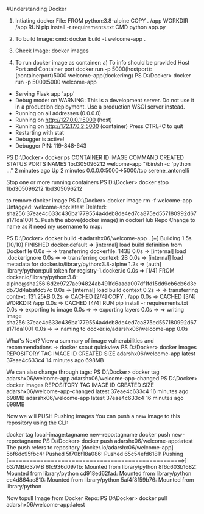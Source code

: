 #Understanding Docker 
1. Intiating docker File:
FROM python:3.8-alpine
COPY . /app
WORKDIR /app 
RUN pip install -r requirements.txt
CMD python app.py

2. To build Image:
cmd: docker build -t welcome-app .

3. Check Image:
docker images

4. To run docker image as container:
a) To info should be provided Host Port and Container port
docker run -p 5000(hostport):(containerport)5000 welcome-app(dockerimg)
 PS D:\Docker> docker run -p 5000:5000 welcome-app
 * Serving Flask app 'app'
 * Debug mode: on
WARNING: This is a development server. Do not use it in a production deployment. Use a production WSGI server instead.
 * Running on all addresses (0.0.0.0)
 * Running on http://127.0.0.1:5000  (host)
 * Running on http://172.17.0.2:5000 (container)
Press CTRL+C to quit
 * Restarting with stat
 * Debugger is active!
 * Debugger PIN: 119-848-643

PS D:\Docker> docker ps
CONTAINER ID   IMAGE         COMMAND                  CREATED         STATUS         PORTS                    NAMES
1bd305096212   welcome-app   "/bin/sh -c 'python …"   2 minutes ago   Up 2 minutes   0.0.0.0:5000->5000/tcp   serene_antonelli

Stop one or more running containers
PS D:\Docker> docker stop 1bd305096212
1bd305096212

to remove docker image
PS D:\Docker> docker image rm -f welcome-app
Untagged: welcome-app:latest
Deleted: sha256:37eae4c633c436ba1779554a4deb8de4ed7ca875ed557180992d67a171da1001
5. Push the above(docker image) in dockerHub Repo
Change to name as it need my username to map:

PS D:\Docker> docker build -t adarshx06/welcome-app .
[+] Building 1.5s (10/10) FINISHED                                                                                                        docker:default
 => [internal] load build definition from Dockerfile                                                                                                0.0s
 => => transferring dockerfile: 143B                                                                                                                0.0s 
 => [internal] load .dockerignore                                                                                                                   0.0s 
 => => transferring context: 2B                                                                                                                     0.0s 
 => [internal] load metadata for docker.io/library/python:3.8-alpine                                                                                1.2s 
 => [auth] library/python:pull token for registry-1.docker.io                                                                                       0.0s 
 => [1/4] FROM docker.io/library/python:3.8-alpine@sha256:6d2e9727ae94824ab491fd6aada007df1fd15dd9cb6cb6d3edb73d4abafdc57c                          0.0s
 => [internal] load build context                                                                                                                   0.2s 
 => => transferring context: 131.25kB                                                                                                               0.2s 
 => CACHED [2/4] COPY . /app                                                                                                                        0.0s
 => CACHED [3/4] WORKDIR /app                                                                                                                       0.0s 
 => CACHED [4/4] RUN pip install -r requirements.txt                                                                                                0.0s 
 => exporting to image                                                                                                                              0.0s 
 => => exporting layers                                                                                                                             0.0s 
 => => writing image sha256:37eae4c633c436ba1779554a4deb8de4ed7ca875ed557180992d67a171da1001                                                        0.0s 
 => => naming to docker.io/adarshx06/welcome-app                                                                                                    0.0s 

What's Next?
  View a summary of image vulnerabilities and recommendations → docker scout quickview
PS D:\Docker> docker images
REPOSITORY              TAG       IMAGE ID       CREATED          SIZE
adarshx06/welcome-app   latest    37eae4c633c4   14 minutes ago   698MB

We can also change through tags:
PS D:\Docker> docker tag adarshx06/welcome-app adarshx06/welcome-app-changed
PS D:\Docker> docker images
REPOSITORY                      TAG       IMAGE ID       CREATED          SIZE
adarshx06/welcome-app-changed   latest    37eae4c633c4   16 minutes ago   698MB
adarshx06/welcome-app           latest    37eae4c633c4   16 minutes ago   698MB

Now we will PUSH
Pushing images
You can push a new image to this repository using the CLI:

docker tag local-image:tagname new-repo:tagname
docker push new-repo:tagname
PS D:\Docker> docker push adarshx06/welcome-app:latest
The push refers to repository [docker.io/adarshx06/welcome-app]
5bf6dc95fbc4: Pushed
5f70bf18a086: Pushed
65c54efd6181: Pushing [==================================================>]    637MB/637MB
6fc936d097fb: Mounted from library/python
8f6c603b1682: Mounted from library/python
cd918ed62fad: Mounted from library/python
ec4d864ac810: Mounted from library/python
5af4f8f59b76: Mounted from library/python

Now topull Image from Docker Repo:
PS D:\Docker> docker pull adarshx06/welcome-app:latest